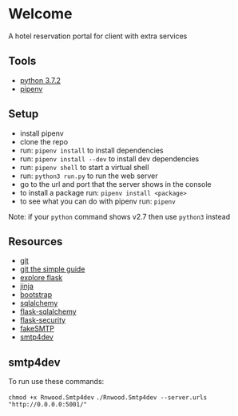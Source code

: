 # Welcome

A hotel reservation portal for client with extra services

## Tools

* [python 3.7.2](https://www.python.org)
* [pipenv](https://pipenv.readthedocs.io/en/latest/install/#installing-pipenv)

## Setup

* install pipenv
* clone the repo
* run: ```pipenv install``` to install dependencies
* run: ```pipenv install --dev``` to install dev dependencies
* run: ```pipenv shell``` to start a virtual shell
* run: ```python3 run.py``` to run the web server
* go to the url and port that the server shows in the console
* to install a package run: ```pipenv install <package>```
* to see what you can do with pipenv run: ```pipenv```

Note: if your ```python``` command shows v2.7 then use ```python3``` instead

## Resources

* [git](http://git-scm.com)
* [git the simple guide](http://rogerdudler.github.io/git-guide/)
* [explore flask](http://exploreflask.com)
* [jinja](http://jinja.pocoo.org)
* [bootstrap](https://getbootstrap.com)
* [sqlalchemy](https://docs.sqlalchemy.org/en/latest/orm/tutorial.html)
* [flask-sqlalchemy](http://flask-sqlalchemy.pocoo.org/2.3/)
* [flask-security](https://pythonhosted.org/Flask-Security/index.html)
* [fakeSMTP](http://nilhcem.com/FakeSMTP/)
* [smtp4dev](https://github.com/rnwood/smtp4dev)

## smtp4dev

To run use these commands:

```chmod +x Rnwood.Smtp4dev```
```./Rnwood.Smtp4dev --server.urls "http://0.0.0.0:5001/"```